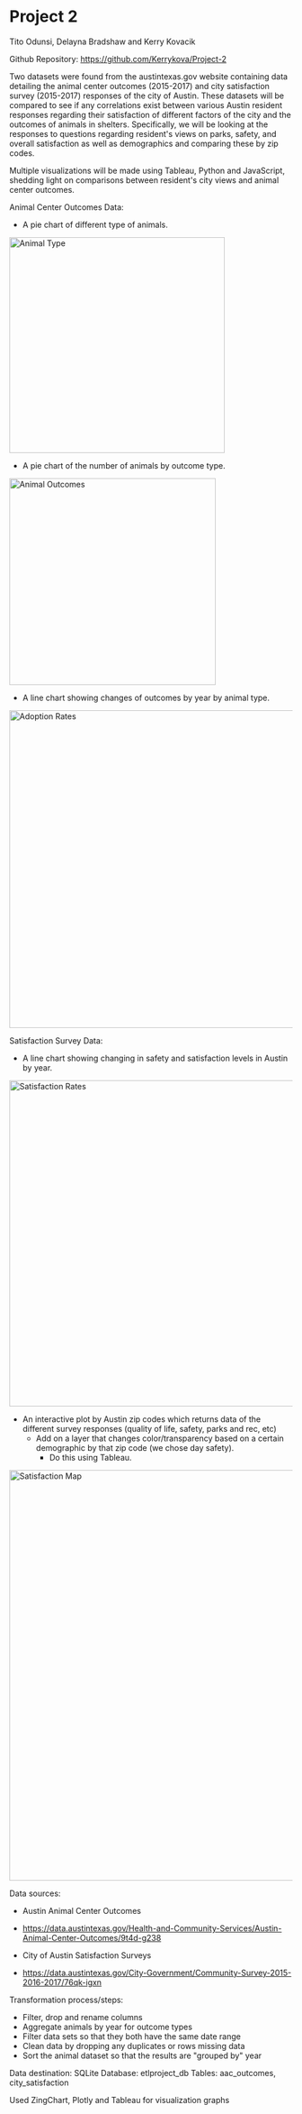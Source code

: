 # Project 2

Tito Odunsi, Delayna Bradshaw and Kerry Kovacik

Github Repository: https://github.com/Kerrykova/Project-2

Two datasets were found from the austintexas.gov website containing data detailing the animal center outcomes (2015-2017) and city satisfaction survey (2015-2017) responses of the city of Austin. These datasets will be compared to see if any correlations exist between various Austin resident responses regarding their satisfaction of different factors of the city and the outcomes of animals in shelters. Specifically, we will be looking at the responses to questions regarding resident's views on parks, safety, and overall satisfaction as well as demographics and comparing these by zip codes.

Multiple visualizations will be made using Tableau, Python and JavaScript, shedding light on comparisons between resident's city views and animal center outcomes. 

Animal Center Outcomes Data:
* A pie chart of different type of animals. 

<img width="383" alt="Animal Type" src="https://user-images.githubusercontent.com/42496709/55523031-1073b600-564d-11e9-8942-fb59a744fd9f.png">
    
* A pie chart of the number of animals by outcome type. 

<img width="367" alt="Animal Outcomes" src="https://user-images.githubusercontent.com/42496709/55523030-0fdb1f80-564d-11e9-96a9-a2e799a84ca8.png">

* A line chart showing changes of outcomes by year by animal type.

<img width="564" alt="Adoption Rates" src="https://user-images.githubusercontent.com/42496709/55523038-14073d00-564d-11e9-8b31-5b547a116920.png">


Satisfaction Survey Data:

* A line chart showing changing in safety and satisfaction levels in Austin by year. 

<img width="579" alt="Satisfaction Rates" src="https://user-images.githubusercontent.com/42496709/55523033-11a4e300-564d-11e9-9cc4-dd4f3c902f3b.png">

* An interactive plot by Austin zip codes which returns data of the different survey responses (quality of life, safety, parks and rec, etc)
   * Add on a layer that changes color/transparency based on a certain demographic by that zip code (we chose day safety). 
      * Do this using Tableau.
                
<img width="729" alt="Satisfaction Map" src="https://user-images.githubusercontent.com/42496709/55523034-136ea680-564d-11e9-9660-5032172e8041.png">

Data sources: 

* Austin Animal Center Outcomes
* https://data.austintexas.gov/Health-and-Community-Services/Austin-Animal-Center-Outcomes/9t4d-g238

* City of Austin Satisfaction Surveys
* https://data.austintexas.gov/City-Government/Community-Survey-2015-2016-2017/76qk-igxn

Transformation process/steps: 
* Filter, drop and rename columns
* Aggregate animals by year for outcome types
* Filter data sets so that they both have the same date range
* Clean data by dropping any duplicates or rows missing data
* Sort the animal dataset so that the results are "grouped by" year

Data destination: SQLite
Database: etlproject_db
Tables: aac_outcomes, city_satisfaction

Used ZingChart, Plotly and Tableau for visualization graphs

